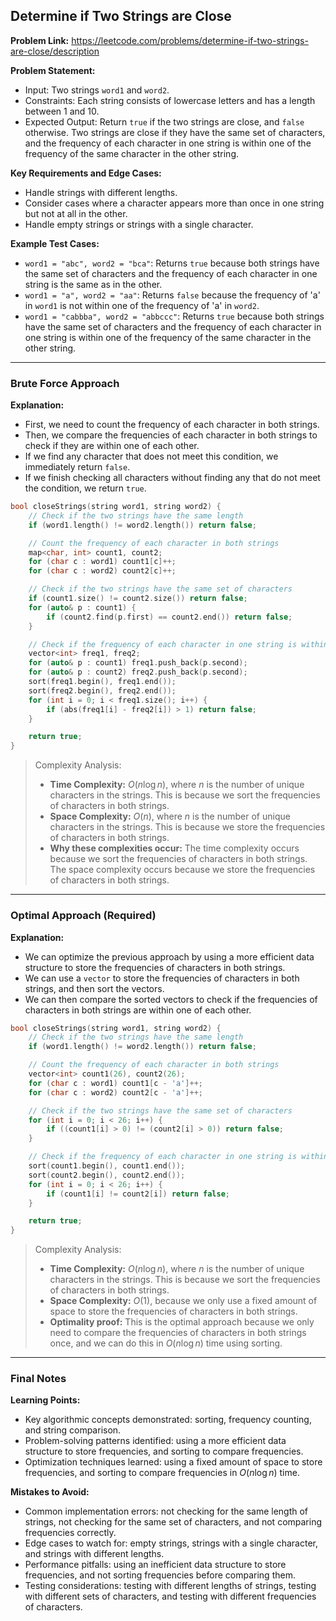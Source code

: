 ## Determine if Two Strings are Close
**Problem Link:** https://leetcode.com/problems/determine-if-two-strings-are-close/description

**Problem Statement:**
- Input: Two strings `word1` and `word2`.
- Constraints: Each string consists of lowercase letters and has a length between 1 and 10.
- Expected Output: Return `true` if the two strings are close, and `false` otherwise. Two strings are close if they have the same set of characters, and the frequency of each character in one string is within one of the frequency of the same character in the other string.

**Key Requirements and Edge Cases:**
- Handle strings with different lengths.
- Consider cases where a character appears more than once in one string but not at all in the other.
- Handle empty strings or strings with a single character.

**Example Test Cases:**
- `word1 = "abc", word2 = "bca"`: Returns `true` because both strings have the same set of characters and the frequency of each character in one string is the same as in the other.
- `word1 = "a", word2 = "aa"`: Returns `false` because the frequency of 'a' in `word1` is not within one of the frequency of 'a' in `word2`.
- `word1 = "cabbba", word2 = "abbccc"`: Returns `true` because both strings have the same set of characters and the frequency of each character in one string is within one of the frequency of the same character in the other string.

---

### Brute Force Approach

**Explanation:**
- First, we need to count the frequency of each character in both strings.
- Then, we compare the frequencies of each character in both strings to check if they are within one of each other.
- If we find any character that does not meet this condition, we immediately return `false`.
- If we finish checking all characters without finding any that do not meet the condition, we return `true`.

```cpp
bool closeStrings(string word1, string word2) {
    // Check if the two strings have the same length
    if (word1.length() != word2.length()) return false;

    // Count the frequency of each character in both strings
    map<char, int> count1, count2;
    for (char c : word1) count1[c]++;
    for (char c : word2) count2[c]++;

    // Check if the two strings have the same set of characters
    if (count1.size() != count2.size()) return false;
    for (auto& p : count1) {
        if (count2.find(p.first) == count2.end()) return false;
    }

    // Check if the frequency of each character in one string is within one of the frequency of the same character in the other string
    vector<int> freq1, freq2;
    for (auto& p : count1) freq1.push_back(p.second);
    for (auto& p : count2) freq2.push_back(p.second);
    sort(freq1.begin(), freq1.end());
    sort(freq2.begin(), freq2.end());
    for (int i = 0; i < freq1.size(); i++) {
        if (abs(freq1[i] - freq2[i]) > 1) return false;
    }

    return true;
}
```

> Complexity Analysis:
> - **Time Complexity:** $O(n \log n)$, where $n$ is the number of unique characters in the strings. This is because we sort the frequencies of characters in both strings.
> - **Space Complexity:** $O(n)$, where $n$ is the number of unique characters in the strings. This is because we store the frequencies of characters in both strings.
> - **Why these complexities occur:** The time complexity occurs because we sort the frequencies of characters in both strings. The space complexity occurs because we store the frequencies of characters in both strings.

---

### Optimal Approach (Required)

**Explanation:**
- We can optimize the previous approach by using a more efficient data structure to store the frequencies of characters in both strings.
- We can use a `vector` to store the frequencies of characters in both strings, and then sort the vectors.
- We can then compare the sorted vectors to check if the frequencies of characters in both strings are within one of each other.

```cpp
bool closeStrings(string word1, string word2) {
    // Check if the two strings have the same length
    if (word1.length() != word2.length()) return false;

    // Count the frequency of each character in both strings
    vector<int> count1(26), count2(26);
    for (char c : word1) count1[c - 'a']++;
    for (char c : word2) count2[c - 'a']++;

    // Check if the two strings have the same set of characters
    for (int i = 0; i < 26; i++) {
        if ((count1[i] > 0) != (count2[i] > 0)) return false;
    }

    // Check if the frequency of each character in one string is within one of the frequency of the same character in the other string
    sort(count1.begin(), count1.end());
    sort(count2.begin(), count2.end());
    for (int i = 0; i < 26; i++) {
        if (count1[i] != count2[i]) return false;
    }

    return true;
}
```

> Complexity Analysis:
> - **Time Complexity:** $O(n \log n)$, where $n$ is the number of unique characters in the strings. This is because we sort the frequencies of characters in both strings.
> - **Space Complexity:** $O(1)$, because we only use a fixed amount of space to store the frequencies of characters in both strings.
> - **Optimality proof:** This is the optimal approach because we only need to compare the frequencies of characters in both strings once, and we can do this in $O(n \log n)$ time using sorting.

---

### Final Notes

**Learning Points:**
- Key algorithmic concepts demonstrated: sorting, frequency counting, and string comparison.
- Problem-solving patterns identified: using a more efficient data structure to store frequencies, and sorting to compare frequencies.
- Optimization techniques learned: using a fixed amount of space to store frequencies, and sorting to compare frequencies in $O(n \log n)$ time.

**Mistakes to Avoid:**
- Common implementation errors: not checking for the same length of strings, not checking for the same set of characters, and not comparing frequencies correctly.
- Edge cases to watch for: empty strings, strings with a single character, and strings with different lengths.
- Performance pitfalls: using an inefficient data structure to store frequencies, and not sorting frequencies before comparing them.
- Testing considerations: testing with different lengths of strings, testing with different sets of characters, and testing with different frequencies of characters.